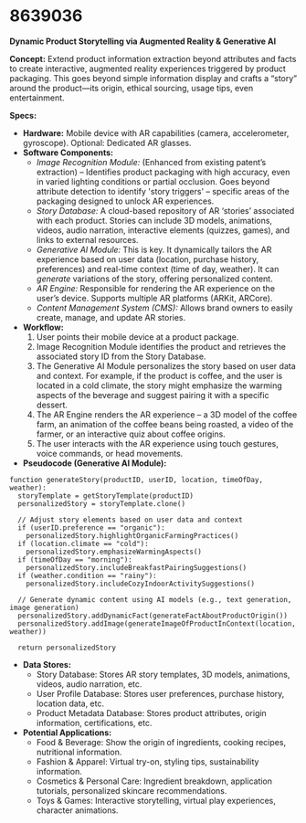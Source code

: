 # 8639036

**Dynamic Product Storytelling via Augmented Reality & Generative AI**

**Concept:** Extend product information extraction beyond attributes and facts to create interactive, augmented reality experiences triggered by product packaging. This goes beyond simple information display and crafts a “story” around the product—its origin, ethical sourcing, usage tips, even entertainment.

**Specs:**

*   **Hardware:** Mobile device with AR capabilities (camera, accelerometer, gyroscope). Optional: Dedicated AR glasses.
*   **Software Components:**
    *   *Image Recognition Module:*  (Enhanced from existing patent’s extraction) – Identifies product packaging with high accuracy, even in varied lighting conditions or partial occlusion.  Goes beyond attribute detection to identify 'story triggers' – specific areas of the packaging designed to unlock AR experiences.
    *   *Story Database:*  A cloud-based repository of AR ‘stories’ associated with each product. Stories can include 3D models, animations, videos, audio narration, interactive elements (quizzes, games), and links to external resources.
    *   *Generative AI Module:*  This is key. It dynamically tailors the AR experience based on user data (location, purchase history, preferences) and real-time context (time of day, weather).  It can *generate* variations of the story, offering personalized content.
    *   *AR Engine:*  Responsible for rendering the AR experience on the user’s device.  Supports multiple AR platforms (ARKit, ARCore).
    *   *Content Management System (CMS):* Allows brand owners to easily create, manage, and update AR stories.
*   **Workflow:**
    1.  User points their mobile device at a product package.
    2.  Image Recognition Module identifies the product and retrieves the associated story ID from the Story Database.
    3.  The Generative AI Module personalizes the story based on user data and context. For example, if the product is coffee, and the user is located in a cold climate, the story might emphasize the warming aspects of the beverage and suggest pairing it with a specific dessert.
    4.  The AR Engine renders the AR experience – a 3D model of the coffee farm, an animation of the coffee beans being roasted, a video of the farmer, or an interactive quiz about coffee origins.
    5.  The user interacts with the AR experience using touch gestures, voice commands, or head movements.
*   **Pseudocode (Generative AI Module):**

```
function generateStory(productID, userID, location, timeOfDay, weather):
  storyTemplate = getStoryTemplate(productID)
  personalizedStory = storyTemplate.clone()

  // Adjust story elements based on user data and context
  if (userID.preference == "organic"):
    personalizedStory.highlightOrganicFarmingPractices()
  if (location.climate == "cold"):
    personalizedStory.emphasizeWarmingAspects()
  if (timeOfDay == "morning"):
    personalizedStory.includeBreakfastPairingSuggestions()
  if (weather.condition == "rainy"):
    personalizedStory.includeCozyIndoorActivitySuggestions()

  // Generate dynamic content using AI models (e.g., text generation, image generation)
  personalizedStory.addDynamicFact(generateFactAboutProductOrigin())
  personalizedStory.addImage(generateImageOfProductInContext(location, weather))

  return personalizedStory
```

*   **Data Stores:**
    *   Story Database: Stores AR story templates, 3D models, animations, videos, audio narration, etc.
    *   User Profile Database: Stores user preferences, purchase history, location data, etc.
    *   Product Metadata Database: Stores product attributes, origin information, certifications, etc.
*   **Potential Applications:**
    *   Food & Beverage:  Show the origin of ingredients, cooking recipes, nutritional information.
    *   Fashion & Apparel:  Virtual try-on, styling tips, sustainability information.
    *   Cosmetics & Personal Care:  Ingredient breakdown, application tutorials, personalized skincare recommendations.
    *   Toys & Games:  Interactive storytelling, virtual play experiences, character animations.